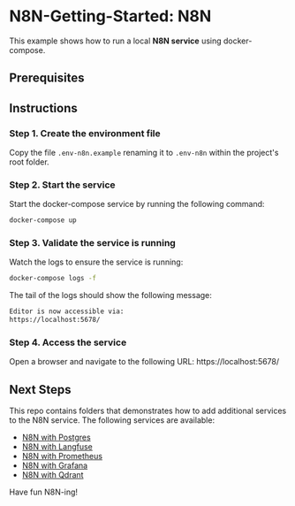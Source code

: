 # N8N-Getting-Started: N8N
This example shows how to run a local **N8N service** using docker-compose.

## Prerequisites

## Instructions

### Step 1. Create the environment file
Copy the file `.env-n8n.example` renaming it to `.env-n8n` within the project's root folder.

### Step 2. Start the service
Start the docker-compose service by running the following command:

```bash
docker-compose up
```

### Step 3. Validate the service is running
Watch the logs to ensure the service is running:

```bash
docker-compose logs -f
```

The tail of the logs should show the following message:

```bash
Editor is now accessible via:
https://localhost:5678/
```

### Step 4. Access the service
Open a browser and navigate to the following URL: https://localhost:5678/



## Next Steps

This repo contains folders that demonstrates how to add additional services to the N8N service. The following services are available:

- [N8N with Postgres](./Postgres/README.md)
- [N8N with Langfuse](./Langfuse/README.md)
- [N8N with Prometheus](./Prometheus/README.md)
- [N8N with Grafana](./Grafana/README.md)
- [N8N with Qdrant](./Qdrant/README.md)

Have fun N8N-ing!